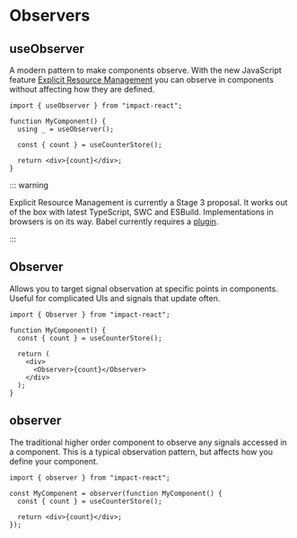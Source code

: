 # Observers

## useObserver

A modern pattern to make components observe. With the new JavaScript feature [Explicit Resource Management](https://github.com/tc39/proposal-explicit-resource-management) you can observe in components without affecting how they are defined.

```tsx
import { useObserver } from "impact-react";

function MyComponent() {
  using _ = useObserver();

  const { count } = useCounterStore();

  return <div>{count}</div>;
}
```

::: warning

Explicit Resource Management is currently a Stage 3 proposal. It works out of the box with latest TypeScript, SWC and ESBuild. Implementations in browsers is on its way. Babel currently requires a [plugin](https://babeljs.io/docs/babel-plugin-proposal-explicit-resource-management).

:::

## Observer

Allows you to target signal observation at specific points in components. Useful for complicated UIs and signals that update often.

```tsx
import { Observer } from "impact-react";

function MyComponent() {
  const { count } = useCounterStore();

  return (
    <div>
      <Observer>{count}</Observer>
    </div>
  );
}
```

## observer

The traditional higher order component to observe any signals accessed in a component. This is a typical observation pattern, but affects how you define your component.

```tsx
import { observer } from "impact-react";

const MyComponent = observer(function MyComponent() {
  const { count } = useCounterStore();

  return <div>{count}</div>;
});
```
